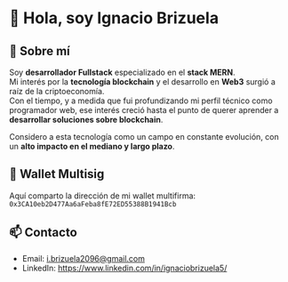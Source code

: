 # 👋 Hola, soy Ignacio Brizuela  

## 🚀 Sobre mí  
Soy **desarrollador Fullstack** especializado en el **stack MERN**.  
Mi interés por la **tecnología blockchain** y el desarrollo en **Web3** surgió a raíz de la criptoeconomía.  
Con el tiempo, y a medida que fui profundizando mi perfil técnico como programador web, ese interés creció hasta el punto de querer aprender a **desarrollar soluciones sobre blockchain**.  

Considero a esta tecnología como un campo en constante evolución, con un **alto impacto en el mediano y largo plazo**.  

## 🔗 Wallet Multisig  
Aquí comparto la dirección de mi wallet multifirma:  
`0x3CA10eb2D477Aa6aFeba8fE72ED55388B1941Bcb`



## 📫 Contacto  
- Email: i.brizuela2096@gmail.com  
- LinkedIn: https://www.linkedin.com/in/ignaciobrizuela5/
